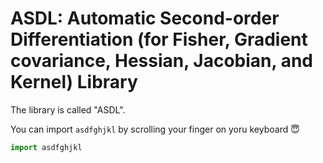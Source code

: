 # ASDL: Automatic Second-order Differentiation (for Fisher, Gradient covariance, Hessian, Jacobian, and Kernel) Library
The library is called "ASDL".

You can import `asdfghjkl` by scrolling your finger on yoru keyboard :innocent:
```python
import asdfghjkl
```
